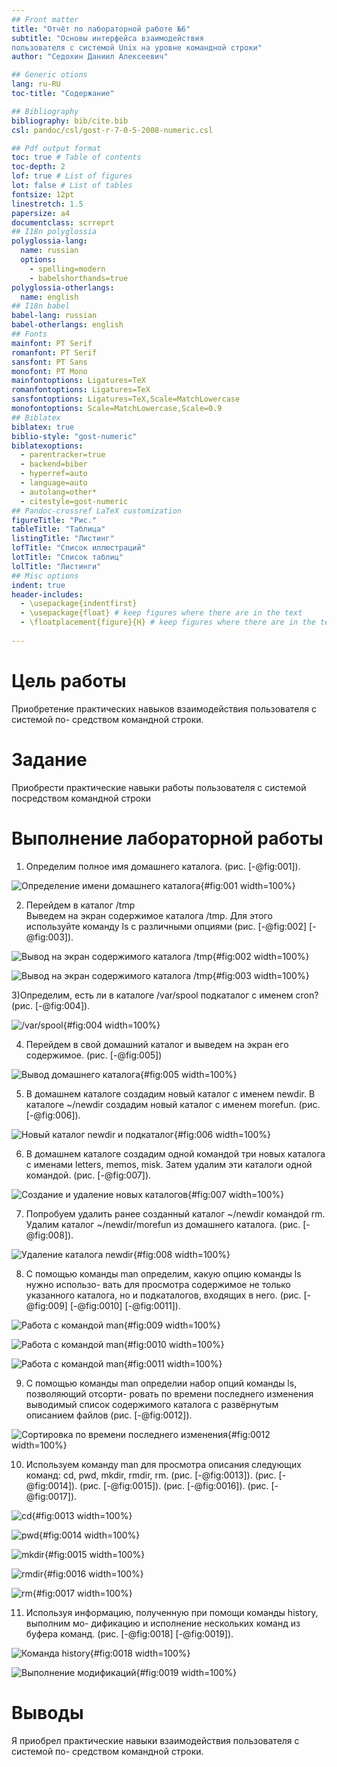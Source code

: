 ```yaml
---
## Front matter
title: "Отчёт по лабораторной работе №6"
subtitle: "Основы интерфейса взаимодействия
пользователя с системой Unix на уровне командной строки"
author: "Седохин Даниил Алексеевич"

## Generic otions
lang: ru-RU
toc-title: "Содержание"

## Bibliography
bibliography: bib/cite.bib
csl: pandoc/csl/gost-r-7-0-5-2008-numeric.csl

## Pdf output format
toc: true # Table of contents
toc-depth: 2
lof: true # List of figures
lot: false # List of tables
fontsize: 12pt
linestretch: 1.5
papersize: a4
documentclass: scrreprt
## I18n polyglossia
polyglossia-lang:
  name: russian
  options:
	- spelling=modern
	- babelshorthands=true
polyglossia-otherlangs:
  name: english
## I18n babel
babel-lang: russian
babel-otherlangs: english
## Fonts
mainfont: PT Serif
romanfont: PT Serif
sansfont: PT Sans
monofont: PT Mono
mainfontoptions: Ligatures=TeX
romanfontoptions: Ligatures=TeX
sansfontoptions: Ligatures=TeX,Scale=MatchLowercase
monofontoptions: Scale=MatchLowercase,Scale=0.9
## Biblatex
biblatex: true
biblio-style: "gost-numeric"
biblatexoptions:
  - parentracker=true
  - backend=biber
  - hyperref=auto
  - language=auto
  - autolang=other*
  - citestyle=gost-numeric
## Pandoc-crossref LaTeX customization
figureTitle: "Рис."
tableTitle: "Таблица"
listingTitle: "Листинг"
lofTitle: "Список иллюстраций"
lotTitle: "Список таблиц"
lolTitle: "Листинги"
## Misc options
indent: true
header-includes:
  - \usepackage{indentfirst}
  - \usepackage{float} # keep figures where there are in the text
  - \floatplacement{figure}{H} # keep figures where there are in the text
  
---
```


# Цель работы

Приобретение практических навыков взаимодействия пользователя с системой по-
средством командной строки.

# Задание

   Приобрести практические навыки работы пользователя с системой посредством командной строки

# Выполнение лабораторной работы

1) Определим полное имя домашнего каталога. (рис. [-@fig:001]).

![Определение имени домашнего каталога](image/1.jpg){#fig:001 width=100%}

2) Перейдем в каталог /tmp   
Выведем на экран содержимое каталога /tmp. Для этого используйте команду ls
с различными опциями  (рис. [-@fig:002] [-@fig:003]).

![Вывод на экран содержимого каталога /tmp](image/2.jpg){#fig:002 width=100%}

![Вывод на экран содержимого каталога /tmp](image/3.jpg){#fig:003 width=100%}

3)Определим, есть ли в каталоге /var/spool подкаталог с именем cron? (рис. [-@fig:004]).

![/var/spool](image/4.jpg){#fig:004 width=100%}

4) Перейдем в свой домашний каталог и выведем на экран его содержимое. (рис. [-@fig:005])

![Вывод домашнего каталога](image/5.jpg){#fig:005 width=100%}

5) В домашнем каталоге создадим новый каталог с именем newdir. В каталоге ~/newdir создадим новый каталог с именем morefun. (рис. [-@fig:006]).

![Новый каталог newdir и подкаталог](image/6.jpg){#fig:006 width=100%}

6) В домашнем каталоге создадим одной командой три новых каталога с именами
letters, memos, misk. Затем удалим эти каталоги одной командой. (рис. [-@fig:007]).

           
![Создание и удаление новых каталогов](image/7.jpg){#fig:007 width=100%}

7) Попробуем удалить ранее созданный каталог ~/newdir командой rm.  
 Удалим каталог ~/newdir/morefun из домашнего каталога. (рис. [-@fig:008]).

![Удаление каталога newdir](image/8.jpg){#fig:008 width=100%}

8) С помощью команды man определим, какую опцию команды ls нужно использо-
вать для просмотра содержимое не только указанного каталога, но и подкаталогов,
входящих в него. (рис. [-@fig:009] [-@fig:0010] [-@fig:0011]).

![Работа с командой man](image/9.jpg){#fig:009 width=100%}

![Работа с командой man](image/10.jpg){#fig:0010 width=100%}

![Работа с командой man](image/11.jpg){#fig:0011 width=100%}

9) С помощью команды man определии набор опций команды ls, позволяющий отсорти-
ровать по времени последнего изменения выводимый список содержимого каталога
с развёрнутым описанием файлов (рис. [-@fig:0012]).

![Сортировка по времени последнего изменения](image/12.jpg){#fig:0012 width=100%}

10) Используем команду man для просмотра описания следующих команд: cd, pwd, mkdir,
rmdir, rm. (рис. [-@fig:0013]). (рис. [-@fig:0014]). (рис. [-@fig:0015]). (рис. [-@fig:0016]). (рис. [-@fig:0017]).

![cd](image/13.jpg){#fig:0013 width=100%}

![pwd](image/14.jpg){#fig:0014 width=100%}

![mkdir](image/15.jpg){#fig:0015 width=100%}

![rmdir](image/16.jpg){#fig:0016 width=100%}

![rm](image/17.jpg){#fig:0017 width=100%}

11) Используя информацию, полученную при помощи команды history, выполним мо-
дификацию и исполнение нескольких команд из буфера команд. (рис. [-@fig:0018] [-@fig:0019]).

![Команда history](image/18.jpg){#fig:0018 width=100%}

![Выполнение модификаций](image/19.jpg){#fig:0019 width=100%}

# Выводы

Я приобрел практические навыки взаимодействия пользователя с системой по-
средством командной строки.
    
    
